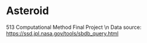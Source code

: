 # Asteroid
513 Computational Method Final Project \n
Data source: https://ssd.jpl.nasa.gov/tools/sbdb_query.html
